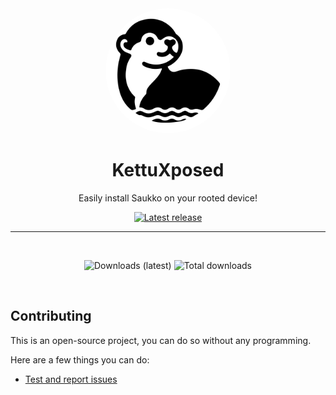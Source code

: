 <div align="center">

  <img src="Images/kettu.png" alt="Saukko logo" width="200px" style="border-radius: 50%" />
  
  # KettuXposed

  Easily install Saukko on your rooted device!

  [![Latest release](https://img.shields.io/github/v/release/Vaiskiainen/SaukkoXposed?color=3AB8BA&display_name=release&label=Latest&style=for-the-badge)](https://github.com/Vaiskiainen/SaukkoXposed/releases/latest)
  
  ---

  <br>
  
  ![Downloads (latest)](https://img.shields.io/github/downloads/Vaiskiainen/SaukkoXposed/latest/total?style=for-the-badge&logo=github&label=Downloads%20(Latest)&color=blue)
  ![Total downloads](https://img.shields.io/github/downloads/Vaiskiainen/SaukkoXposed/total?style=for-the-badge&logo=github&label=Downloads%20(Total)&color=blue)

  <br>
  
</div>

## Contributing

This is an open-source project, you can do so without any programming.

Here are a few things you can do:

- [Test and report issues](https://github.com/Vaiskiainen/SaukkoXposed/issues/new/choose)
